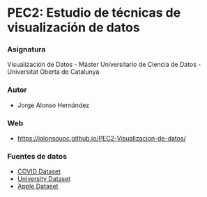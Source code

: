 # PEC2: Estudio de técnicas de visualización de datos

### Asignatura

Visualización de Datos - Máster Universitario de Ciencia de Datos - Universitat Oberta de Catalunya

### Autor

* Jorge Alonso Hernández

### Web

* https://jalonsouoc.github.io/PEC2-Visualizacion-de-datos/

### Fuentes de datos

* [COVID Dataset](https://datos.gob.es/en/catalogo/a17002943-coronavirus-incidencia-acumulada-la-rioja)
* [University Dataset](https://www.kaggle.com/datasets/mylesoneill/world-university-rankings)
* [Apple Dataset](https://www.kaggle.com/datasets/meetnagadia/apple-stock-price-from-19802021?select=AAPL.csv)


